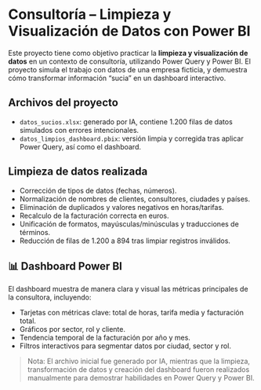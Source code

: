# Consultoría – Limpieza y Visualización de Datos con Power BI

Este proyecto tiene como objetivo practicar la **limpieza y visualización de datos** en un contexto de consultoría, utilizando Power Query y Power BI. El proyecto simula el trabajo con datos de una empresa ficticia, y demuestra cómo transformar información “sucia” en un dashboard interactivo.

## Archivos del proyecto

- `datos_sucios.xlsx`: generado por IA, contiene 1.200 filas de datos simulados con errores intencionales.
- `datos_limpios_dashboard.pbix`: versión limpia y corregida tras aplicar Power Query, así como el dashboard.

## Limpieza de datos realizada

- Corrección de tipos de datos (fechas, números).  
- Normalización de nombres de clientes, consultores, ciudades y países.  
- Eliminación de duplicados y valores negativos en horas/tarifas.  
- Recalculo de la facturación correcta en euros.  
- Unificación de formatos, mayúsculas/minúsculas y traducciones de términos.  
- Reducción de filas de 1.200 a 894 tras limpiar registros inválidos.

## 📊 Dashboard Power BI

El dashboard muestra de manera clara y visual las métricas principales de la consultora, incluyendo:

- Tarjetas con métricas clave: total de horas, tarifa media y facturación total.  
- Gráficos por sector, rol y cliente.  
- Tendencia temporal de la facturación por año y mes.  
- Filtros interactivos para segmentar datos por ciudad, sector y rol.


> Nota: El archivo inicial fue generado por IA, mientras que la limpieza, transformación de datos y creación del dashboard fueron realizados manualmente para demostrar habilidades en Power Query y Power BI.

